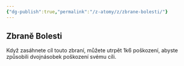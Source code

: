 ```yaml
---
{"dg-publish":true,"permalink":"/z-atomy/z/zbrane-bolesti/"}
---
```


## Zbraně Bolesti  
Když zasáhnete cíl touto zbraní, můžete utrpět 1k6 poškození, abyste způsobili dvojnásobek poškození svému cíli.